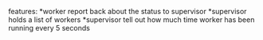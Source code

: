 features:
*worker report back about the status to supervisor
*supervisor holds a list of workers
*supervisor tell out how much time worker has been running every 5 seconds